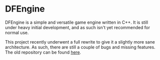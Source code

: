 # DFEngine

DFEngine is a simple and versatile game engine written in C++. It is still under heavy initial development, and as such isn't yet recommended for normal use.

This project recently underwent a full rewrite to give it a slightly more sane architecture. As such, there are still a couple of bugs and missing features. The old repository can be found [here](http://github.com/DF458/DFEngine-Old-).
